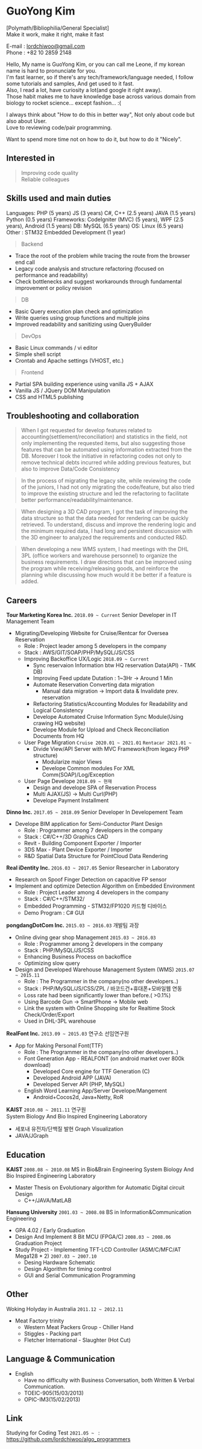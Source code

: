 # GuoYong Kim
[Polymath/Bibliophilia/General Specialist]  
Make it work, make it right, make it fast  


E-mail : <lordchiwoo@gmail.com>  
Phone : +82 10 2859 2148


Hello, My name is GuoYong Kim, or you can call me Leone, if my korean name is hard to pronunciate for you.  
I'm fast learner, so if there's any tech/framework/language needed, I follow some tutorials and samples, And get used to it fast.  
Also, I read a lot, have curiosity a lot(and google it right away).   
Those habit makes me to have knowledge base across various domain from biology to rocket science... except fashion... :(   

I always think about "How to do this in better way", Not only about code but also about User.  
Love to reviewing code/pair programming.  

Want to spend more time not on how to do it, but how to do it "Nicely".  


## Interested in
> Improving code quality  
> Reliable colleagues
> 
  
## Skills used and main duties

Languages: PHP (5 years) JS (3 years) C#, C++ (2.5 years) JAVA (1.5 years) Python (0.5 years)
Frameworks: CodeIgniter (MVC) (5 years), WPF (2.5 years), Android (1.5 years)
DB: MySQL (6.5 years)
OS: Linux (6.5 years)
Other : STM32 Embedded Development (1 year)
  
>Backend
- Trace the root of the problem while tracing the route from the browser end call
- Legacy code analysis and structure refactoring (focused on performance and readability)
- Check bottlenecks and suggest workarounds through fundamental improvement or policy revision
>DB
- Basic Query execution plan check and optimization
- Write queries using group functions and multiple joins
- Improved readability and sanitizing using QueryBuilder
>DevOps
- Basic Linux commands / vi editor
- Simple shell script
- Crontab and Apache settings (VHOST, etc.)
>Frontend
- Partial SPA building experience using vanilla JS + AJAX
- Vanilla JS / JQuery DOM Manipulation
- CSS and HTML5 publishing

## Troubleshooting and collaboration

>When I got requested for develop features related to accounting(settlement/reconciliation) and statistics in the field, not only implementing the requested items, but also suggesting those features that can be automated using information extracted from the DB. Moreover I took the initiative in refactoring codes not only to remove technical debts incurred while adding previous features, but also to improve Data/Code Consistency

>In the process of migrating the legacy site, while reviewing the code of the juniors, I had not only migrating the code/feature, but also tried to improve the existing structure and led the refactoring to facilitate better performance/readability/maintenance.

>When designing a 3D CAD program, I got the task of improving the data structure so that the data needed for rendering can be quickly retrieved. To understand, discuss and improve the rendering logic and the minimum required data, I had long and persistent discussion with the 3D engineer to analyzed the requirements and conducted R&D.

>When developing a new WMS system, I had meetings with the DHL 3PL (office workers and warehouse personnel) to organize the business requirements. I draw directions that can be improved using the program while receiving/releasing goods, and reinforce the planning while discussing how much would it be better if a feature is added.  


## Careers
**Tour Marketing Korea Inc.** `2018.09 ~ Current`  Senior Developer in IT Management Team
+ Migrating/Developing Website for Cruise/Rentcar for Oversea Reservation
	+ Role : Project leader among 5 developers in the company
	+ Stack : AWS/GIT/SOAP/PHP/MySQL/JS/CSS
	+ Improving Backoffice UX/Logic `2018.09 ~ Current`
		+ Sync reservaion Information btw HQ reservation Data(API) - TMK DB) 
		+  Improving Feed update Dutation : 1~3Hr ->  Around 1 Min
		+  Automate Reservation Converting data migration
			+ Manual data migration -> Import data & Invalidate prev. reservation
		+ Refactoring Statistics/Accounting Modules for Readability and Logical Consistency
		+ Develope Automated Cruise Information Sync Module(Using crawing HQ website)
		+ Develope Module for Upload and Check Reconciliation Documents from HQ
	+ User Page Migration `Cruise 2020.01 ~ 2021.01` `Rentacar 2021.01 ~ `
		+  Divide View/API Server with MVC Framework(from legacy PHP structure)
			+ Modularize major Views
			+ Develope Common modules For XML Comm(SOAP)/Log/Exception
	+ User Page Develope `2018.09 ~ 현재`
		+ Design and develope SPA of Reservation Process
		+ Multi AJAX(JS) -> Multi Curl(PHP)
		+ Develope Payment Installment


**Dinno Inc.** `2017.05 ~ 2018.09`  Senior Developer In Developement Team
+ Develope BIM application for Semi-Conductor Plant Design
	+ Role : Programmer among 7 developers in the company
	+ Stack : C#/C++/3D Graphics CAD
	+ Revit - Building Component Exporter / Importer
	+ 3DS Max - Plant Device Exporter / Importer
	+ R&D Spatial Data Structure for PointCloud Data Rendering
	
**Real iDentity Inc.** `2016.03 ~ 2017.05`  Senior Researcher in Laboratory
+ Research on Spoof Finger Detection on capacitive FP sensor
+ Implement and optimize Detection Algorithm on Embedded Environment
	+ Role : Project Leader among 4 developers in the company
	+ Stack : C#/C++/STM32/
	+ Embedded Programming - STM32/FP1020 카드형 디바이스
	+ Demo Program : C# GUI

**pongdangDotCom Inc.** `2015.03 ~ 2016.03`  개발팀 과장
+ Online diving gear shop Management `2015.03 ~ 2016.03`
	+ Role : Programmer among 2 developers in the company
	+ Stack : PHP/MySQL/JS/CSS
	+ Enhancing Business Process on backoffice
	+ Optimizing slow query
+ Design and Developed Warehouse Management System (WMS) `2015.07 ~ 2015.11`
	+ Role : The Programmer in the company(no other developers..)
	+ Stack : PHP/MySQL/JS/CSS/ZPL / 바코드건+휴대폰+모바일웹 연동
	+ Loss rate had been significantly lower than before.( >0.1%)
	+ Using Barcode Gun -> SmartPhone -> Mobile web
	+ Link the system with Online Shopping site for Realtime Stock Check/Order/Export
	+ Used in DHL-3PL warehouse

**RealFont Inc.** `2013.09 ~ 2015.03`  연구소 선임연구원
+ App for Making Personal Font(TTF)
	+ Role : The Programmer in the company(no other developers..)
	+ Font Generation App - REALFONT (on android market over 800k download)
		+ Developed Core engine for TTF Generation (C)
		+ Developed Android APP (JAVA)
		+ Developed Server API (PHP, MySQL)
	+ English Word Learning App/Server Develope/Mangement
		+ Android+Cocos2d, Java+Netty, RoR
  
**KAIST** `2010.08 ~ 2011.11`  연구원  
System Biology And Bio Inspired Engineering Laboratory
+ 세포내 유전자/단백질 발현 Graph Visualization
+ JAVA/JGraph
  
    
## Education
**KAIST** `2008.08 ~ 2010.08`  MS in Bio&Brain Engineering
System Biology And Bio Inspired Engineering Laboratory
+ Master Thesis on Evolutionary algorithm for Automatic Digital circuit Design
	+ C++/JAVA/MatLAB
 
 
**Hansung University** `2001.03 ~ 2008.08`  BS in Information&Communication Engineering
+ GPA 4.02 / Early Graduation
+ Design And Implement 8 Bit MCU (FPGA/C) `2008.03 ~ 2008.06` Graduation Project
+ Study Project - Implementing TFT-LCD Controller (ASM/C/MFC/AT Mega128 * 2) `2007.03 ~ 2007.10`
	+ Desing Hardware Schematic
	+ Design Algorithm for timing control
	+ GUI and Serial Communication Programming


## Other
Woking Holyday in Australia `2011.12 ~ 2012.11`
+ Meat Factory trinity
	+ Western Meat Packers Group - Chiller Hand
	+ Stiggles - Packing part
	+ Fletcher International - Slaughter (Hot Cut)

## Language & Communication
+ English
	+ Have no difficulty with Business Conversation, both Written & Verbal Communication.  
	+ TOEIC-905(15/03/2013)  
	+ OPIC-IM3(15/02/2013)


## Link
Studying for Coding Test `2021.05 ~ ` : https://github.com/lordchiwoo/algo_programmers
